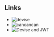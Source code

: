 ## Links

* ![devise](https://github.com/heartcombo/devise)
* ![cancancan](https://github.com/CanCanCommunity/cancancan)
* ![Devise and JWT](https://dakotaleemartinez.com/tutorials/devise-jwt-api-only-mode-for-authentication/)